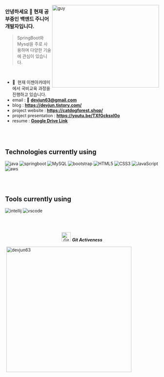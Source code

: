 <img align="right" height="270px" alt="guy" width="350" src="https://i.pinimg.com/originals/e4/26/70/e426702edf874b181aced1e2fa5c6cde.gif" /> </a>
 
### 안녕하세요 👋 현재 공부중인 백엔드 주니어 개발자입니다.

> SpringBoot와 Mysql을 주로 사용하며 다양한 기술에 관심이 있습니다.
<br />

- 🌱 &nbsp;현재 이젠아카데미에서 국비교육 과정을 진행하고 있습니다.
- email : 📧 **devjun63@gmail.com**
- blog : **https://devjun.tistory.com/**
- project website : **https://catdogforest.shop/**
- project presentation : **https://youtu.be/TXfGcksxl0o**
- resume : **<a href="https://drive.google.com/file/d/197pjlaeCkz8FxoNmKTLYFJf_cQPsrwQl/view?usp=sharing" target="_blank">Google Drive Link</a>**
<br><br><br><br>

## Technologies currently using

<div>
  <img  alt="java" src ="https://img.shields.io/badge/Java-ED8B00?style=flat-square&logo=java&logoColor=white"/>
  <img  alt="springboot" src ="https://img.shields.io/badge/springboot-6DB33F?style=flat-square&logo=springboot&logoColor=white"/>
  <img  alt="MySQL" src ="https://img.shields.io/badge/Mysql-4479A1?style=flat-square&logo=mysql&logoColor=white"/>
  <img  alt="bootstrap" src ="https://img.shields.io/badge/Bootstrap-563D7C?style=flat-square&logo=bootstrap&logoColor=white"/>
  <img  alt="HTML5" src="https://img.shields.io/badge/html5-%23E34F26.svg?style=flat-square&logo=html5&logoColor=white"/>
  <img  alt="CSS3" src="https://img.shields.io/badge/css3-%231572B6.svg?style=flat-squaree&logo=css3&logoColor=white"/>
  <img  alt="JavaScript" src="https://img.shields.io/badge/JavaScript-F7DF1E?style=flat-square&logo=javascript&logoColor=black"/>
  <img  alt="aws" src ="https://img.shields.io/badge/Amazon_AWS-232F3E?style=flat-square&logo=amazon-aws&logoColor=white"/>
 
</div>

<br><br>

## Tools currently using


<div>
  <img  alt="intellij" src="https://img.shields.io/badge/IntelliJ_IDEA-000000.svg?style=flat-square&logo=intellij-idea&logoColor=white"/> 
  <img  alt="vscode" src="https://img.shields.io/badge/Visual_Studio_Code-0078D4?style=flat-square&logo=visual%20studio%20code&logoColor=white"/> 
  
 </div>
 
<br><br>

<p align="center">
 <img src="https://media.giphy.com/media/W5eoZHPpUx9sapR0eu/giphy.gif" width="30" alt="Git"/>&nbsp;<i><b>Git Activeness</b></i>
</p>
 

<p>&nbsp;<img align="center" src="https://github-readme-stats.vercel.app/api?username=devjun63&show_icons=true&locale=kr&theme=chartreuse-dark" alt="devjun63" width="410"/>
</p>
